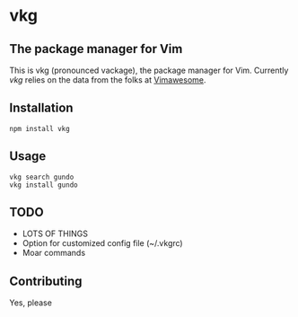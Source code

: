 vkg
===

The package manager for Vim
---------------------------

This is vkg (pronounced vackage), the package manager for Vim.  Currently *vkg* relies on the data from the 
folks at [Vimawesome](http://vimawesome.com).

Installation
------------
```
npm install vkg
```

Usage
-----
```
vkg search gundo
vkg install gundo
```

TODO
----
* LOTS OF THINGS
* Option for customized config file (~/.vkgrc)
* Moar commands

Contributing
------------
Yes, please
